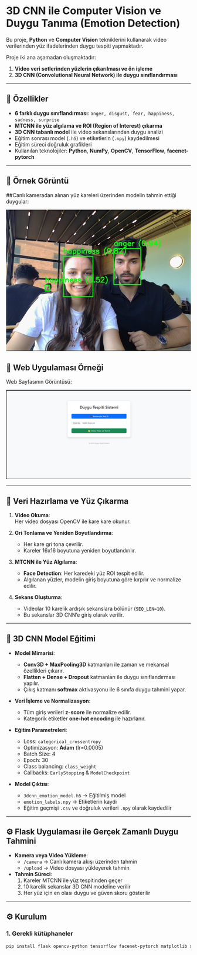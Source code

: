# 3D CNN ile **Computer Vision** ve Duygu Tanıma (Emotion Detection)

Bu proje, **Python** ve  **Computer Vision**  tekniklerini kullanarak video verilerinden yüz ifadelerinden duygu tespiti yapmaktadır.  

Proje iki ana aşamadan oluşmaktadır:

1. **Video veri setlerinden yüzlerin çıkarılması ve ön işleme**  
2. **3D CNN (Convolutional Neural Network) ile duygu sınıflandırması**

---

## 🚀 Özellikler
- **6 farklı duygu sınıflandırması**: `anger, disgust, fear, happiness, sadness, surprise`
- **MTCNN ile yüz algılama ve ROI (Region of Interest) çıkarma**
- **3D CNN tabanlı model** ile video sekanslarından duygu analizi
- Eğitim sonrası model (`.h5`) ve etiketlerin (`.npy`) kaydedilmesi
- Eğitim süreci doğruluk grafikleri
- Kullanılan teknolojiler: **Python**, **NumPy**, **OpenCV**, **TensorFlow**, **facenet-pytorch**

---

## 📸 Örnek Görüntü
##Canlı kameradan alınan yüz kareleri üzerinden modelin tahmin ettiği duygular:

![Duygu Tanıma Örneği](screenshots/results.png)

## 📸 Web Uygulaması Örneği

Web Sayfasının Görüntüsü:

![Web Demo](screenshots/web.png)

---

## 🧠 Veri Hazırlama ve Yüz Çıkarma

1. **Video Okuma**:  
   Her video dosyası OpenCV ile kare kare okunur.

2. **Gri Tonlama ve Yeniden Boyutlandırma**:  
   - Her kare gri tona çevrilir.  
   - Kareler 16x16 boyutuna yeniden boyutlandırılır.

3. **MTCNN ile Yüz Algılama**:  
   - **Face Detection**: Her karedeki yüz ROI tespit edilir.  
   - Algılanan yüzler, modelin giriş boyutuna göre kırpılır ve normalize edilir.

4. **Sekans Oluşturma**:  
   - Videolar 10 karelik ardışık sekanslara bölünür (`SEQ_LEN=10`).  
   - Bu sekanslar 3D CNN’e giriş olarak verilir.

---

## 🧠 3D CNN Model Eğitimi

- **Model Mimarisi**:
  - **Conv3D + MaxPooling3D** katmanları ile zaman ve mekansal özellikleri çıkarır.  
  - **Flatten + Dense + Dropout** katmanları ile duygu sınıflandırması yapılır.  
  - Çıkış katmanı **softmax** aktivasyonu ile 6 sınıfa duygu tahmini yapar.

- **Veri İşleme ve Normalizasyon**:
  - Tüm giriş verileri **z-score** ile normalize edilir.  
  - Kategorik etiketler **one-hot encoding** ile hazırlanır.

- **Eğitim Parametreleri**:
  - Loss: `categorical_crossentropy`
  - Optimizasyon: **Adam** (lr=0.0005)
  - Batch Size: 4
  - Epoch: 30
  - Class balancing: `class_weight`
  - Callbacks: `EarlyStopping` & `ModelCheckpoint`

- **Model Çıktısı**:
  - `3dcnn_emotion_model.h5` → Eğitilmiş model
  - `emotion_labels.npy` → Etiketlerin kaydı
  - Eğitim geçmişi `.csv` ve doğruluk verileri `.npy` olarak kaydedilir

---

## ⚙️ Flask Uygulaması ile Gerçek Zamanlı Duygu Tahmini

- **Kamera veya Video Yükleme**:
  - `/camera` → Canlı kamera akışı üzerinden tahmin
  - `/upload` → Video dosyası yükleyerek tahmin
- **Tahmin Süreci**:
  1. Kareler MTCNN ile yüz tespitinden geçer
  2. 10 karelik sekanslar 3D CNN modeline verilir
  3. Her yüz için en olası duygu ve güven skoru gösterilir

---

## ⚙️ Kurulum

### 1. Gerekli kütüphaneler
```bash
pip install flask opencv-python tensorflow facenet-pytorch matplotlib scikit-learn pandas
